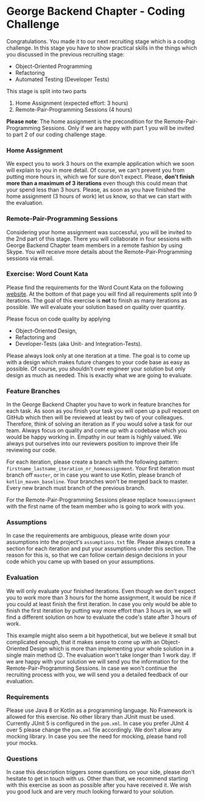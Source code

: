 # George Backend Chapter - Coding Challenge

Congratulations. You made it to our next recruiting stage which is a coding challenge. In this stage you have to show
practical skills in the things which you discussed in the previous recruiting stage:

- Object-Oriented Programming
- Refactoring
- Automated Testing (Developer Tests)

This stage is split into two parts

1. Home Assignment (expected effort: 3 hours)
2. Remote-Pair-Programming Sessions (4 hours)

__Please note__: The home assignment is the precondition for the Remote-Pair-Programming Sessions. Only if we are happy
with part 1 you will be invited to part 2 of our coding challenge stage.

### Home Assignment

We expect you to work 3 hours on the example application which we soon will explain to you in more detail. Of course, we
can't prevent you from putting more hours in, which we for sure don't expect. Please, __don't finish more than a maximum
of 3 iterations__ even though this could mean that your spend less than 3 hours. Please, as soon as you have finished
the home assignment (3 hours of work) let us know, so that we can start with the evaluation.

### Remote-Pair-Programming Sessions

Considering your home assignment was successful, you will be invited to the 2nd part of this stage. There you will
collaborate in four sessions with George Backend Chapter team members in a remote fashion by using Skype. You will
receive more details about the Remote-Pair-Programming sessions via email.

### Exercise: Word Count Kata

Please find the requirements for the Word Count Kata on the following [website](https://ccd-school.de/coding-dojo/#cd8).
At the bottom of that page you will find all requirements split into 9 iterations. The goal of this exercise is __not__
to finish as many iterations as possible. We will evaluate your solution based on quality over quantity.

Please focus on code quality by applying

- Object-Oriented Design,
- Refactoring and
- Developer-Tests (aka Unit- and Integration-Tests).

Please always look only at one iteration at a time. The goal is to come up with a design which makes future changes to
your code base as easy as possible. Of course, you shouldn't over engineer your solution but only design as much as
needed. This is exactly what we are going to evaluate.

### Feature Branches

In the George Backend Chapter you have to work in feature branches for each task. As soon as you finish your task you
will open up a pull request on GitHub which then will be reviewed at least by two of your colleagues. Therefore, think
of solving an iteration as if you would solve a task for our team. Always focus on quality and come up with a codebase
which you would be happy working in. Empathy in our team is highly valued. We always put ourselves into our reviewers
position to improve their life reviewing our code.

For each iteration, please create a branch with the following pattern: `firstname_lastname_iteration_nr_homeassignment`.
Your first iteration must branch off `master`, or in case you want to use Kotlin, please branch
of `kotlin_maven_baseline`. Your branches won't be merged back to master. Every new branch must branch of the previous
branch.

For the Remote-Pair-Programming Sessions please replace ``homeassignment`` with the first name of the team member who is
going to work with you.

### Assumptions

In case the requirements are ambiguous, please write down your assumptions into the project's `assumptions.txt` file.
Please always create a section for each iteration and put your assumptions under this section. The reason for this is,
so that we can follow certain design decisions in your code which you came up with based on your assumptions.

### Evaluation

We will only evaluate your finished iterations. Even though we don't expect you to work more than 3 hours for the home
assignment, it would be nice if you could at least finish the first iteration. In case you only would be able to finish
the first iteration by putting way more effort than 3 hours in, we will find a different solution on how to evaluate the
code's state after 3 hours of work.

This example might also seem a bit hypothetical, but we believe it small but complicated enough, that it makes sense to
come up with an Object-Oriented Design which is more than implementing your whole solution in a single main method 😉.
The evaluation won't take longer than 1 work day. If we are happy with your solution we will send you the information
for the Remote-Pair-Programming Sessions. In case we won't continue the recruiting process with you, we will send you a
detailed feedback of our evaluation.

### Requirements

Please use Java 8 or Kotlin as a programming language. No Framework is allowed for this exercise. No other library than
JUnit must be used. Currently JUnit 5 is configured in the `pom.xml`. In case you prefer JUnit 4 over 5 please change
the `pom.xml` file accordingly. We don’t allow any mocking library. In case you see the need for mocking, please hand
roll your mocks.

### Questions

In case this description triggers some questions on your side, please don’t hesitate to get in touch with us. Other than
that, we recommend starting with this exercise as soon as possible after you have received it. We wish you good luck and
are very much looking forward to your solution.

